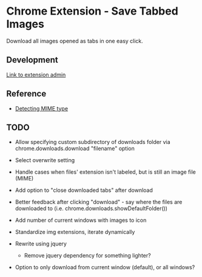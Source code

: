 # Chrome Extension - Save Tabbed Images

Download all images opened as tabs in one easy click.


## Development

[Link to extension admin](https://chrome.google.com/webstore/developer/edit/hhcoikfhkkadkgklepjkfgafmjoggefh)

## Reference

* [Detecting MIME type](http://stackoverflow.com/a/21042958/341512)

## TODO

* Allow specifying custom subdirectory of downloads folder via chrome.downloads.download "filename" option
* Select overwrite setting

* Handle cases when files' extension isn't labeled, but is still an image file (MIME)

* Add option to "close downloaded tabs" after download

* Better feedback after clicking "download" - say where the files are downloaded to (i.e. chrome.downloads.showDefaultFolder())
* Add number of current windows with images to icon

* Standardize img extensions, iterate dynamically
* Rewrite using jquery
	* Remove jquery dependency for something lighter?
* Option to only download from current window (default), or all windows?
